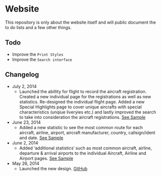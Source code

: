# Website

This repository is only about the website itself and will public document the to do lists and a few other things.

## Todo

* Improve the `Print Styles`
* Improve the `Search interface`

## Changelog

* July 2, 2014
	* Launched the abillity for flight to record the aircraft registration. Created a new individual page for the registrations as well as new statistics. Re-designed the individual flight page. Added a new Special Highlights page to cover unique aircrafts with special characteristics (unqiue liveryies etc.) and lastly improved the search to take into consideration the aircraft registrations. [See Sample](http://www.barriespotter.com/registration/C-GANS)
* June 23, 2014
	* Added a new statistic to see the most common route for each aircraft, airline, airport, aircraft manufacturer, country, callsign/ident and date. [See Sample](http://www.barriespotter.com/airline/statistics/route/FDX)
* June 2, 2014
	* Added ‘additional statistics‘ such as most common aircraft, airline, departure & arrival airports to the individual Aircraft, Airline and Airport pages. [See Sample](http://barriespotter.com/airline/statistics/aircraft/DLH)
* May 26, 2014
	* Launched the new design. [GitHub](http://www.barriespotter.com)
